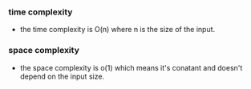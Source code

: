 ### time complexity
- the time complexity is O(n) where n is the size of the input.
### space complexity 
- the space complexity is o(1) which means it's conatant and doesn't depend on the input size.